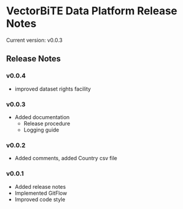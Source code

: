 # VectorBiTE Data Platform Release Notes
Current version: v0.0.3
## Release Notes
### v0.0.4
- improved dataset rights facility
### v0.0.3
- Added documentation
    - Release procedure
    - Logging guide
### v0.0.2
- Added comments, added Country csv file
### v0.0.1
- Added release notes
- Implemented GitFlow
- Improved code style

